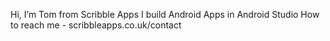 Hi, I’m Tom from Scribble Apps
I build Android Apps in Android Studio
How to reach me - scribbleapps.co.uk/contact
